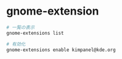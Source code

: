 # gnome-extension

```sh
# 一覧の表示
gnome-extensions list

# 有効化
gnome-extensions enable kimpanel@kde.org
```
